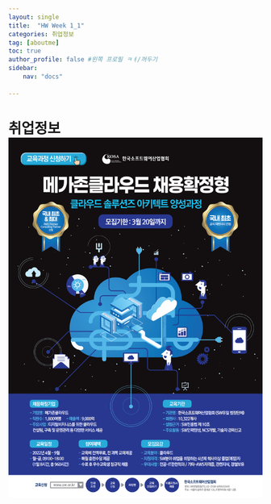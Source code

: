 ```yaml
---
layout: single
title:  "HW Week 1_1"
categories: 취업정보
tag: [aboutme]
toc: true
author_profile: false #왼쪽 프로필 ㅋㅕ/꺼두기
sidebar:
    nav: "docs"

---
```


# 취업정보![mega](../images/2022-03-08-second/mega.jpg)